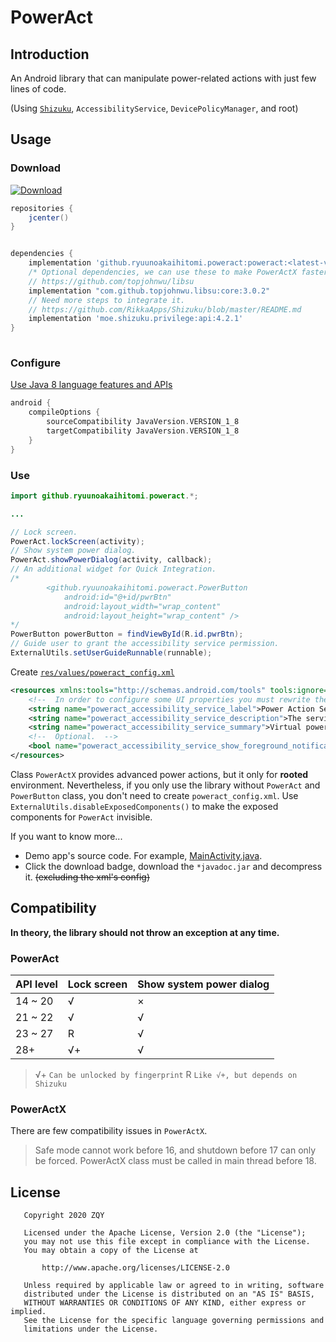 # PowerAct

## Introduction

An Android library that can manipulate power-related actions with just few lines of code.

(Using [`Shizuku`](https://shizuku.rikka.app/), `AccessibilityService`, `DevicePolicyManager`, and root)

## Usage

### Download

[ ![Download](https://api.bintray.com/packages/ryuunoakaihitomi/maven/poweract/images/download.svg) ](https://bintray.com/ryuunoakaihitomi/maven/poweract/_latestVersion)

```groovy
repositories {
    jcenter()
}


dependencies {
    implementation 'github.ryuunoakaihitomi.poweract:poweract:<latest-version>'
    /* Optional dependencies, we can use these to make PowerActX faster. */
    // https://github.com/topjohnwu/libsu
    implementation "com.github.topjohnwu.libsu:core:3.0.2"
    // Need more steps to integrate it.
    // https://github.com/RikkaApps/Shizuku/blob/master/README.md
    implementation 'moe.shizuku.privilege:api:4.2.1'
}
    
```

### Configure

[Use Java 8 language features and APIs](https://developer.android.com/studio/write/java8-support)

```groovy
android {
    compileOptions {
        sourceCompatibility JavaVersion.VERSION_1_8
        targetCompatibility JavaVersion.VERSION_1_8
    }
}
```

### Use

```java
import github.ryuunoakaihitomi.poweract.*;

...

// Lock screen.
PowerAct.lockScreen(activity);
// Show system power dialog.
PowerAct.showPowerDialog(activity, callback);
// An additional widget for Quick Integration.
/*
        <github.ryuunoakaihitomi.poweract.PowerButton
            android:id="@+id/pwrBtn"
            android:layout_width="wrap_content"
            android:layout_height="wrap_content" />
*/
PowerButton powerButton = findViewById(R.id.pwrBtn);
// Guide user to grant the accessibility service permission.
ExternalUtils.setUserGuideRunnable(runnable);
```

Create [`res/values/poweract_config.xml`](library/src/main/res/values/public.xml)

```xml
<resources xmlns:tools="http://schemas.android.com/tools" tools:ignore="UnusedResources">
    <!--  In order to configure some UI properties you must rewrite the res of the library.  -->
    <string name="poweract_accessibility_service_label">Power Action Service</string>
    <string name="poweract_accessibility_service_description">The service is used to perform some power action without reaching the actual power button on the side of the phone. It will never collect any user data.</string>
    <string name="poweract_accessibility_service_summary">Virtual power key accessibility service.</string>
    <!--  Optional.  -->
    <bool name="poweract_accessibility_service_show_foreground_notification">true</bool>
</resources>
```

Class `PowerActX` provides advanced power actions, but it only for **rooted** environment.
Nevertheless, if you only use the library without `PowerAct` and `PowerButton` class, you don't need to create `poweract_config.xml`.
Use `ExternalUtils.disableExposedComponents()` to make the exposed components for `PowerAct` invisible.

If you want to know more...
* Demo app's source code. For example, [MainActivity.java](app/src/main/java/demo/power_act/MainActivity.java).
* Click the download badge, download the `*javadoc.jar` and decompress it. ~~(excluding the xml's config)~~

## Compatibility

**In theory, the library should not throw an exception at any time.**

### PowerAct

API level|Lock screen|Show system power dialog
:-|-|-
14 ~ 20 |√|×
21 ~ 22 |√|√
23 ~ 27 |R|√
28+|√+|√

> √+ `Can be unlocked by fingerprint`
> R `Like √+, but depends on Shizuku`

### PowerActX

There are few compatibility issues in `PowerActX`. 

> Safe mode cannot work before 16,
> and shutdown before 17 can only be forced.
> PowerActX class must be called in main thread before 18.

## License

```text
   Copyright 2020 ZQY

   Licensed under the Apache License, Version 2.0 (the "License");
   you may not use this file except in compliance with the License.
   You may obtain a copy of the License at

       http://www.apache.org/licenses/LICENSE-2.0

   Unless required by applicable law or agreed to in writing, software
   distributed under the License is distributed on an "AS IS" BASIS,
   WITHOUT WARRANTIES OR CONDITIONS OF ANY KIND, either express or implied.
   See the License for the specific language governing permissions and
   limitations under the License.
```